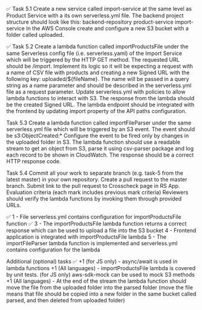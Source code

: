 ✅ Task 5.1
Create a new service called import-service at the same level as Product Service with a its own serverless.yml file. The backend project structure should look like this:
   backend-repository
      product-service
      import-service
In the AWS Console create and configure a new S3 bucket with a folder called uploaded.

✅ Task 5.2
Create a lambda function called importProductsFile under the same Serverless config file (i.e. serverless.yaml) of the Import Service which will be triggered by the HTTP GET method.
The requested URL should be /import.
Implement its logic so it will be expecting a request with a name of CSV file with products and creating a new Signed URL with the following key: uploaded/${fileName}.
The name will be passed in a query string as a name parameter and should be described in the serverless.yml file as a request parameter.
Update serverless.yml with policies to allow lambda functions to interact with S3.
The response from the lambda should be the created Signed URL.
The lambda endpoint should be integrated with the frontend by updating import property of the API paths configuration.

Task 5.3
Create a lambda function called importFileParser under the same serverless.yml file which will be triggered by an S3 event.
The event should be s3:ObjectCreated:*
Configure the event to be fired only by changes in the uploaded folder in S3.
The lambda function should use a readable stream to get an object from S3, parse it using csv-parser package and log each record to be shown in CloudWatch.
The response should be a correct HTTP response code.

Task 5.4
Commit all your work to separate branch (e.g. task-5 from the latest master) in your own repository.
Create a pull request to the master branch.
Submit link to the pull request to Crosscheck page in RS App.
Evaluation criteria (each mark includes previous mark criteria)
Reviewers should verify the lambda functions by invoking them through provided URLs.

✅ 1 - File serverless.yml contains configuration for importProductsFile function
✅ 3 - The importProductsFile lambda function returns a correct response which can be used to upload a file into the S3 bucket
4 - Frontend application is integrated with importProductsFile lambda
5 - The importFileParser lambda function is implemented and serverless.yml contains configuration for the lambda

Additional (optional) tasks
✅ +1 (for JS only) - async/await is used in lambda functions
+1 (All languages) - importProductsFile lambda is covered by unit tests. (for JS only) aws-sdk-mock can be used to mock S3 methods
+1 (All languages) - At the end of the stream the lambda function should move the file from the uploaded folder into the parsed folder (move the file means that file should be copied into a new folder in the same bucket called parsed, and then deleted from uploaded folder)